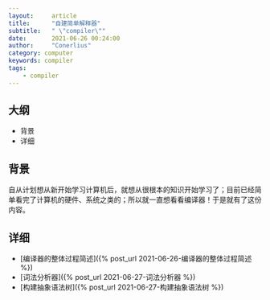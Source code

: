 ```yaml
---
layout:     article
title:      "自建简单解释器"
subtitle:   " \"compiler\""
date:       2021-06-26 00:24:00
author:     "Conerlius"
category: computer
keywords: compiler
tags:
    - compiler
---
```


## 大纲

- 背景
- 详细

## 背景

自从计划想从新开始学习计算机后，就想从很根本的知识开始学习了；目前已经简单看完了计算机的硬件、系统之类的；所以就一直想看看编译器！于是就有了这份内容。

## 详细

- [编译器的整体过程简述]({% post_url 2021-06-26-编译器的整体过程简述 %})
- [词法分析器]({% post_url 2021-06-27-词法分析器 %})
- [构建抽象语法树]({% post_url 2021-06-27-构建抽象语法树 %})